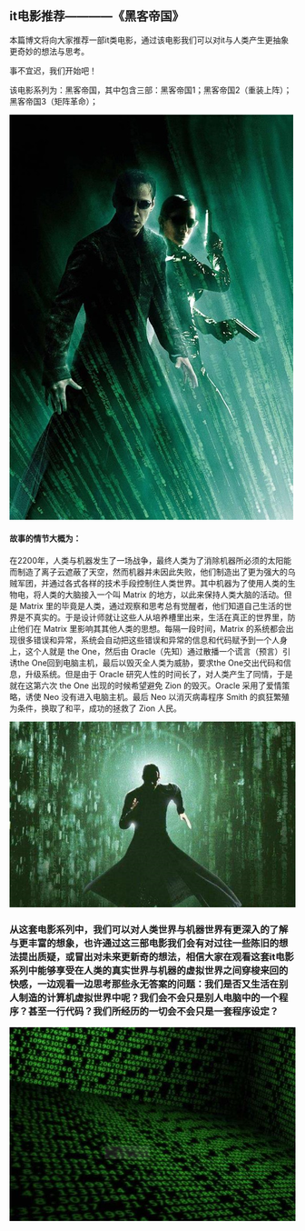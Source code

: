 ## it电影推荐————《黑客帝国》   

本篇博文将向大家推荐一部it类电影，通过该电影我们可以对it与人类产生更抽象更奇妙的想法与思考。    

事不宜迟，我们开始吧！   

该电影系列为：黑客帝国，其中包含三部：黑客帝国1；黑客帝国2（重装上阵）；黑客帝国3（矩阵革命）；   

![](images/heike.jpg)   

#### 故事的情节大概为：     
在2200年，人类与机器发生了一场战争，最终人类为了消除机器所必须的太阳能而制造了离子云遮蔽了天空，然而机器并未因此失败，他们制造出了更为强大的乌贼军团，并通过各式各样的技术手段控制住人类世界。其中机器为了使用人类的生物电，将人类的大脑接入一个叫 Matrix 的地方，以此来保持人类大脑的活动。但是 Matrix 里的毕竟是人类，通过观察和思考总有觉醒者，他们知道自己生活的世界是不真实的。于是设计师就让这些人从培养槽里出来，生活在真正的世界里，防止他们在 Matrix 里影响其其他人类的思想。每隔一段时间，Matrix 的系统都会出现很多错误和异常，系统会自动把这些错误和异常的信息和代码赋予到一个人身上，这个人就是 the One，然后由 Oracle（先知）通过散播一个谎言（预言）引诱the One回到电脑主机，最后以毁灭全人类为威胁，要求the One交出代码和信息，升级系统。但是由于 Oracle 研究人性的时间长了，对人类产生了同情，于是就在这第六次 the One 出现的时候希望避免 Zion 的毁灭。Oracle 采用了爱情策略，诱使 Neo 没有进入电脑主机。最后 Neo 以消灭病毒程序 Smith 的疯狂繁殖为条件，换取了和平，成功的拯救了 Zion 人民。     

![](images/heike1.jpg)    

### 从这套电影系列中，我们可以对人类世界与机器世界有更深入的了解与更丰富的想象，也许通过这三部电影我们会有对过往一些陈旧的想法提出质疑，或冒出对未来更新奇的想法，相信大家在观看这套it电影系列中能够享受在人类的真实世界与机器的虚拟世界之间穿梭来回的快感，一边观看一边思考那些永无答案的问题：我们是否又生活在别人制造的计算机虚拟世界中呢？我们会不会只是别人电脑中的一个程序？甚至一行代码？我们所经历的一切会不会只是一套程序设定？

![](images/heike2.jpg)
